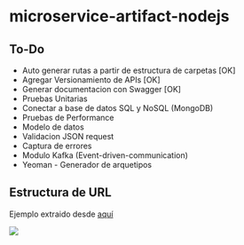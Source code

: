 # microservice-artifact-nodejs

## To-Do
* Auto generar rutas a partir de estructura de carpetas [OK]
* Agregar Versionamiento de APIs [OK]
* Generar documentacion con Swagger [OK]
* Pruebas Unitarias
* Conectar a base de datos SQL y NoSQL (MongoDB)
* Pruebas de Performance
* Modelo de datos
* Validacion JSON request
* Captura de errores
* Modulo Kafka (Event-driven-communication)
* Yeoman - Generador de arquetipos

## Estructura de URL
Ejemplo extraido desde [aquí](https://www.sqlitetutorial.net/sqlite-sample-database/)

![](https://cdn.sqlitetutorial.net/wp-content/uploads/2015/11/sqlite-sample-database-color.jpg)
